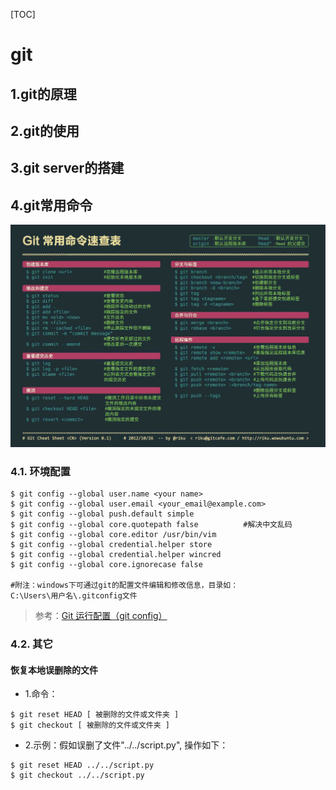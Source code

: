 [TOC]

# git

## 1.git的原理
## 2.git的使用
## 3.git server的搭建

## 4.git常用命令

![Git常用命令速查表](.\images\git常用命令.jpg)

### 4.1. 环境配置

```shell
$ git config --global user.name <your name>
$ git config --global user.email <your_email@example.com>
$ git config --global push.default simple
$ git config --global core.quotepath false			#解决中文乱码
$ git config --global core.editor /usr/bin/vim
$ git config --global credential.helper store
$ git config --global credential.helper wincred
$ git config --global core.ignorecase false

#附注：windows下可通过git的配置文件编辑和修改信息，目录如：
C:\Users\用户名\.gitconfig文件
```

> 参考：[Git 运行配置（git config）](https://www.jianshu.com/p/f29ca723db4f)



### 4.2. 其它

#### 恢复本地误删除的文件

* 1.命令：

```shell
$ git reset HEAD [ 被删除的文件或文件夹 ]	
$ git checkout [ 被删除的文件或文件夹 ]
```

* 2.示例：假如误删了文件"../../script.py", 操作如下：

```shell
$ git reset HEAD ../../script.py
$ git checkout ../../script.py
```

